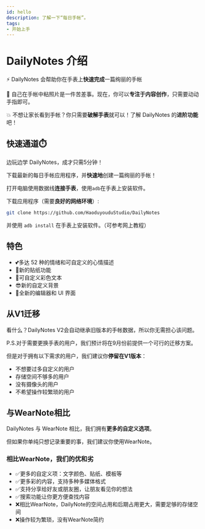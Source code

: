 ```yaml
---
id: hello
description: 了解一下“每日手帐”。
tags:
- 开始上手
---
```


# DailyNotes 介绍

⚡️ DailyNotes 会帮助你在手表上**快速完成**一篇绚丽的手帐

💸 自己在手帐中粘照片是一件苦差事。现在，你可以**专注于内容创作**，只需要动动手指即可。

💥 不想让家长看到手帐？你只需要**破解手表**就可以！了解 DailyNotes 的**进阶功能**吧！

## 快速通道⏱️

边玩边学 DailyNotes，成才只需5分钟！

下载最新的每日手帐应用程序，并**快速地**创建一篇绚丽的手帐！

打开电脑使用数据线**连接手表**，使用`adb`在手表上安装软件。

下载应用程序（需要**良好的网络环境**）:

```bash
git clone https://github.com/HaoduyouduStudio/DailyNotes
```

并使用 `adb install` 在手表上安装软件。（可参考网上教程）

## 特色

- 💕多达 52 种的情绪和可自定义的心情描述
- 🙌新的贴纸功能
- 🎉可自定义彩色文本
- 😎新的自定义背景
- 👀全新的编辑器和 UI 界面

## 从V1迁移

看什么？DailyNotes V2会自动继承旧版本的手帐数据，所以你无需担心该问题。

P.S.对于需要更换手表的用户，我们预计将在9月份前提供一个可行的迁移方案。

但是对于拥有以下需求的用户，我们建议你**停留在V1版本**：

- 不想要过多自定义的用户
- 存储空间不够多的用户
- 没有摄像头的用户
- 不希望操作较繁琐的用户

## 与WearNote相比

DailyNotes 与 WearNote 相比，我们拥有**更多的自定义选项**。

但如果你单纯只想记录重要的事，我们建议你使用WearNote。

### 相比WearNote，我们的优和劣

- ✅更多的自定义项：文字颜色、贴纸、模板等
- ✅更多彩的内容，支持多种多媒体格式
- ✅支持分享给好友或朋友圈，让朋友看见你的想法
- ✅搜索功能让你更方便查找内容
- ❌相比WearNote，DailyNote的空间占用和后期占用更大，需要足够的存储空间
- ❌操作较为繁琐，没有WearNote简约